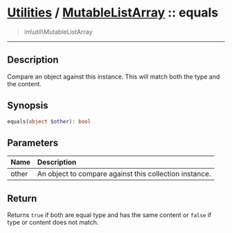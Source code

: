 # [Utilities](util.md) / [MutableListArray](util-MutableListArray.md) :: equals
 > im\util\MutableListArray
____

## Description
Compare an object against this instance.
This will match both the type and the content.

## Synopsis
```php
equals(object $other): bool
```

## Parameters
| Name | Description |
| :--- | :---------- |
| other | An object to compare against this collection instance. |

## Return
Returns `true` if both are equal type and has the same content
or `false` if type or content does not match.

